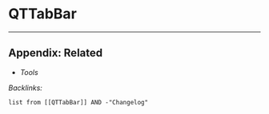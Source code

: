 # QTTabBar

---

## Appendix: Related

* *Tools*

*Backlinks:*

````dataview
list from [[QTTabBar]] AND -"Changelog"
````
